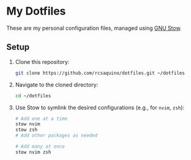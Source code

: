 # My Dotfiles

These are my personal configuration files, managed using [GNU Stow](https://www.gnu.org/software/stow/).

## Setup

1.  Clone this repository:
    ```bash
    git clone https://github.com/rcsaquino/dotfiles.git ~/dotfiles
    ```
2.  Navigate to the cloned directory:
    ```bash
    cd ~/dotfiles
    ```
3.  Use Stow to symlink the desired configurations (e.g., for `nvim`, `zsh`):
    ```bash
    # Add one at a time
    stow nvim
    stow zsh
    # Add other packages as needed
    ```
    ```bash
    # Add many at once
    stow nvim zsh
    ```
